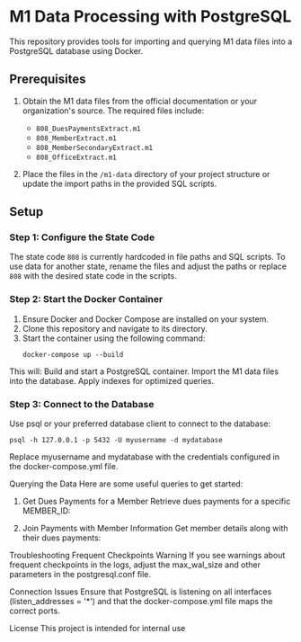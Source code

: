 # M1 Data Processing with PostgreSQL

This repository provides tools for importing and querying M1 data files into a PostgreSQL database using Docker.

## Prerequisites

1. Obtain the M1 data files from the official documentation or your organization's source. The required files include:
   - `808_DuesPaymentsExtract.m1`
   - `808_MemberExtract.m1`
   - `808_MemberSecondaryExtract.m1`
   - `808_OfficeExtract.m1`

2. Place the files in the `/m1-data` directory of your project structure or update the import paths in the provided SQL scripts.

## Setup

### Step 1: Configure the State Code
The state code `808` is currently hardcoded in file paths and SQL scripts. To use data for another state, rename the files and adjust the paths or replace `808` with the desired state code in the scripts.

### Step 2: Start the Docker Container
1. Ensure Docker and Docker Compose are installed on your system.
2. Clone this repository and navigate to its directory.
3. Start the container using the following command:
   ```console
   docker-compose up --build
    ```

This will:
Build and start a PostgreSQL container.
Import the M1 data files into the database.
Apply indexes for optimized queries.

### Step 3: Connect to the Database
Use psql or your preferred database client to connect to the database:
   ```console
   psql -h 127.0.0.1 -p 5432 -U myusername -d mydatabase
   ```

Replace myusername and mydatabase with the credentials configured in the docker-compose.yml file.

Querying the Data
Here are some useful queries to get started:

1. Get Dues Payments for a Member
Retrieve dues payments for a specific MEMBER_ID:

2. Join Payments with Member Information
Get member details along with their dues payments:


Troubleshooting
Frequent Checkpoints Warning
If you see warnings about frequent checkpoints in the logs, adjust the max_wal_size and other parameters in the postgresql.conf file.

Connection Issues
Ensure that PostgreSQL is listening on all interfaces (listen_addresses = '*') and that the docker-compose.yml file maps the correct ports.

License
This project is intended for internal use 